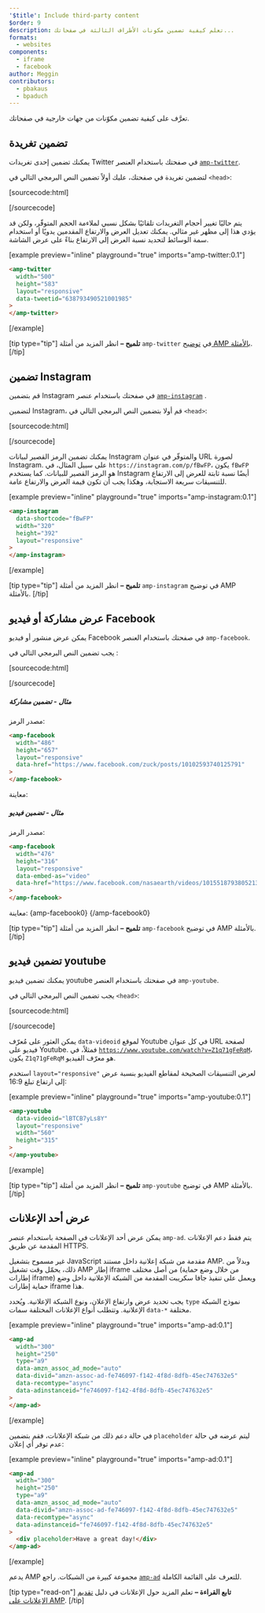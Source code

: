 ```yaml
---
'$title': Include third-party content
$order: 9
description: تعلم كيفية تضمين مكونات الأطراف الثالثة في صفحاتك...
formats:
  - websites
components:
  - iframe
  - facebook
author: Meggin
contributors:
  - pbakaus
  - bpaduch
---
```


تعرَّف على كيفية تضمين مكوّنات من جهات خارجية في صفحاتك.

## تضمين تغريدة

يمكنك تضمين إحدى تغريدات Twitter في صفحتك باستخدام العنصر [`amp-twitter`](../../../../documentation/components/reference/amp-twitter.md).

لتضمين تغريدة في صفحتك، عليك أولاً تضمين النص البرمجي التالي في `<head>`:

[sourcecode:html]

<script async custom-element="amp-twitter"
  src="https://ampjs.org/v0/amp-twitter-0.1.js"></script>

[/sourcecode]

يتم حاليًا تغيير أحجام التغريدات تلقائيًا بشكل نسبي لملاءمة الحجم المتوفّر، ولكن قد يؤدي هذا إلى مظهر غير مثالي. يمكنك تعديل العرض والارتفاع المقدمين يدويًا أو استخدام سمة الوسائط لتحديد نسبة العرض إلى الارتفاع بناءً على عرض الشاشة.

[example preview="inline" playground="true" imports="amp-twitter:0.1"]

```html
<amp-twitter
  width="500"
  height="583"
  layout="responsive"
  data-tweetid="638793490521001985"
>
</amp-twitter>
```

[/example]

[tip type="tip"] <strong>تلميح –</strong> انظر المزيد من أمثلة <a><code>amp-twitter</code></a> في <a class="" href="https://gitlocalize.com/repo/4863/ar/pages/content/amp-dev/documentation/examples/documentation/amp-twitter.html">توضيح AMP بالأمثلة</a>. [/tip]

## تضمين Instagram

قم بتضمين Instagram في صفحتك باستخدام عنصر [`amp-instagram`](../../../../documentation/components/reference/amp-instagram.md) .

لتضمين Instagram، قم أولا بتضمين النص البرمجي التالي في `<head>`:

[sourcecode:html]

<script async custom-element="amp-instagram"
  src="https://ampjs.org/v0/amp-instagram-0.1.js"></script>

[/sourcecode]

يمكنك تضمين الرمز القصير لبيانات Instagram والمتوفّر في عنوان URL لصورة Instagram. على سبيل المثال، في `https://instagram.com/p/fBwFP`، يكون `fBwFP` هو الرمز القصير للبيانات. كما يستخدم Instagram أيضًا نسبة ثابتة للعرض إلى الارتفاع للتنسيقات سريعة الاستجابة، وهكذا يجب أن تكون قيمة العرض والارتفاع عامة.

[example preview="inline" playground="true" imports="amp-instagram:0.1"]

```html
<amp-instagram
  data-shortcode="fBwFP"
  width="320"
  height="392"
  layout="responsive"
>
</amp-instagram>
```

[/example]

[tip type="tip"] <strong>تلميح –</strong> انظر المزيد من أمثلة <a><code>amp-instagram</code></a> في <a>توضيح AMP بالأمثلة</a>. [/tip]

## عرض مشاركة أو فيديو Facebook

يمكن عرض منشور أو فيديو Facebook في صفحتك باستخدام العنصر <a><code>amp-facebook</code></a>.

يجب تضمين النص البرمجي التالي في <code><head></code>:

[sourcecode:html]

<script async custom-element="amp-facebook"
  src="https://ampjs.org/v0/amp-facebook-0.1.js"></script>

[/sourcecode]

##### مثال - تضمين مشاركة

مصدر الرمز:

```html
<amp-facebook
  width="486"
  height="657"
  layout="responsive"
  data-href="https://www.facebook.com/zuck/posts/10102593740125791"
>
</amp-facebook>
```

معاينة: <amp-facebook width="476" height="316" layout="responsive" data-embed-as="video" data-href="https://www.facebook.com/nasaearth/videos/10155187938052139"> </amp-facebook>

##### مثال - تضمين فيديو

مصدر الرمز:

```html
<amp-facebook
  width="476"
  height="316"
  layout="responsive"
  data-embed-as="video"
  data-href="https://www.facebook.com/nasaearth/videos/10155187938052139"
>
</amp-facebook>
```

معاينة: {amp-facebook0} {/amp-facebook0}

[tip type="tip"] <strong>تلميح –</strong> انظر المزيد من أمثلة <a><code>amp-facebook</code></a> في <a>توضيح AMP بالأمثلة</a>. [/tip]

## تضمين فيديو youtube

يمكنك تضمين فيديو youtube في صفحتك باستخدام العنصر <a><code>amp-youtube</code></a>.

يجب تضمين النص البرمجي التالي في `<head>`:

[sourcecode:html]

<script async custom-element="amp-youtube"
  src="https://ampjs.org/v0/amp-youtube-0.1.js"></script>

[/sourcecode]

يمكن العثور على مُعرّف <code>data-videoid</code> لموقع Youtube في كل عنوان URL لصفحة فيديو على Youtube. فمثلاً، في <code>https://www.youtube.com/watch?v=Z1q71gFeRqM</code>، يكون <code>Z1q71gFeRqM</code> هو معرّف الفيديو.

استخدم <code>layout="responsive"</code> لعرض التنسيقات الصحيحة لمقاطع الفيديو بنسبة عرض إلى ارتفاع تبلغ 16:9:

[example preview="inline" playground="true" imports="amp-youtube:0.1"]

```html
<amp-youtube
  data-videoid="lBTCB7yLs8Y"
  layout="responsive"
  width="560"
  height="315"
>
</amp-youtube>
```

[/example]

[tip type="tip"] <strong>تلميح –</strong> انظر المزيد من أمثلة <a><code>amp-youtube</code></a> في <a>توضيح AMP بالأمثلة</a>. [/tip]

## عرض أحد الإعلانات

يمكن عرض أحد الإعلانات في الصفحة باستخدام عنصر <a><code>amp-ad</code></a>. يتم فقط دعم الإعلانات المقدمة عن طريق HTTPS.

غير مسموح بتشغيل JavaScript مقدمة من شبكة إعلانية داخل مستند AMP. وبدلاً من ذلك، يحمّل وقت تشغيل AMP إطار iframe من أصل مختلف (من خلال وضع حماية إطارات iframe) ويعمل على تنفيذ جافا سكريبت المقدمة من الشبكة الإعلانية داخل وضع حماية إطارات iframe هذا.

يجب تحديد عرض وارتفاع الإعلان، ونوع الشبكة الإعلانية. ويُحدد <code>type</code> نموذج الشبكة الإعلانية. وتتطلب أنواع الإعلانات المختلفة سمات <code>data-\*</code> مختلفة.

[example preview="inline" playground="true" imports="amp-ad:0.1"]

```html
<amp-ad
  width="300"
  height="250"
  type="a9"
  data-amzn_assoc_ad_mode="auto"
  data-divid="amzn-assoc-ad-fe746097-f142-4f8d-8dfb-45ec747632e5"
  data-recomtype="async"
  data-adinstanceid="fe746097-f142-4f8d-8dfb-45ec747632e5"
>
</amp-ad>
```

[/example]

في حالة دعم ذلك من شبكة الإعلانات، فقم بتضمين `placeholder` ليتم عرضه في حالة عدم توفر أي إعلان:

[example preview="inline" playground="true" imports="amp-ad:0.1"]

```html
<amp-ad
  width="300"
  height="250"
  type="a9"
  data-amzn_assoc_ad_mode="auto"
  data-divid="amzn-assoc-ad-fe746097-f142-4f8d-8dfb-45ec747632e5"
  data-recomtype="async"
  data-adinstanceid="fe746097-f142-4f8d-8dfb-45ec747632e5"
>
  <div placeholder>Have a great day!</div>
</amp-ad>
```

[/example]

يدعم AMP مجموعة كبيرة من الشبكات. راجع [`amp-ad`](../../../../documentation/components/reference/amp-ad.md) للتعرف على القائمة الكاملة.

[tip type="read-on"] **تابع القراءة –** تعلم المزيد حول الإعلانات في دليل [تقديم الإعلانات على AMP](../../../../documentation/guides-and-tutorials/develop/monetization/index.md). [/tip]
